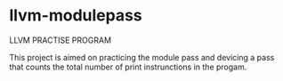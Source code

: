 llvm-modulepass
===============
LLVM PRACTISE PROGRAM

This project is aimed on practicing the module pass and devicing a pass that counts the total number of print instrunctions in the progam.

